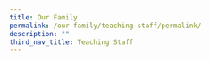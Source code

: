 ```yaml
---
title: Our Family
permalink: /our-family/teaching-staff/permalink/
description: ""
third_nav_title: Teaching Staff
---
```

